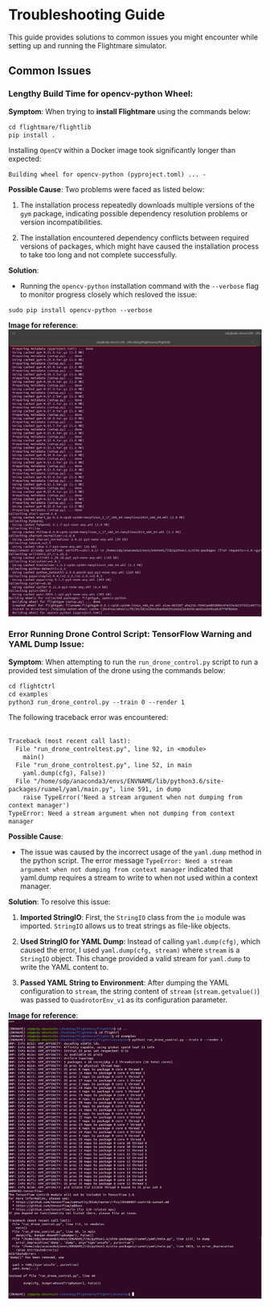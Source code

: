 # Troubleshooting Guide

This guide provides solutions to common issues you might encounter while setting up and running the Flightmare simulator.

## Common Issues

### Lengthy Build Time for opencv-python Wheel:
**Symptom**: When trying to __install Flightmare__ using the commands below:

```
cd flightmare/flightlib
pip install .
```
Installing `OpenCV` within a Docker image took significantly longer than expected:

```
Building wheel for opencv-python (pyproject.toml) ... -
```
**Possible Cause**: 
Two problems were faced as listed below:

1. The installation process repeatedly downloads multiple versions of the `gym` package, indicating possible dependency resolution problems or version incompatibilities.

2. The installation encountered dependency conflicts between required versions of packages, which might have caused the installation process to take too long and not complete successfully.



**Solution**: 
- Running the `opencv-python` installation command with the `--verbose` flag to monitor progress closely which resloved the issue:

```
sudo pip install opencv-python --verbose
```

**Image for reference**:
![Example Error](images/wheel_flightgym.jpeg) 



### Error Running Drone Control Script: TensorFlow Warning and YAML Dump Issue:
**Symptom**: When attempting to run the `run_drone_control.py` script to run a provided test simulation of the drone using the commands below:

```
cd flightctrl
cd examples
python3 run_drone_control.py --train 0 --render 1
```
The following traceback error was encountered:

```

Traceback (most recent call last):
  File "run_drone_controltest.py", line 92, in <module>
    main()
  File "run_drone_controltest.py", line 52, in main
    yaml.dump(cfg), False))
  File "/home/sdp/anaconda3/envs/ENVNAME/lib/python3.6/site-packages/ruamel/yaml/main.py", line 591, in dump
    raise TypeError('Need a stream argument when not dumping from context manager')
TypeError: Need a stream argument when not dumping from context manager
```

**Possible Cause**: 
- The issue was caused by the incorrect usage of the `yaml.dump` method in the python script. The error message `TypeError: Need a stream argument when not dumping from context manager` indicated that yaml.dump requires a stream to write to when not used within a context manager.

**Solution**: 
To resolve this issue:

1. **Imported StringIO**: First, the `StringIO` class from the `io` module was imported. `StringIO` allows us to treat strings as file-like objects.

2. **Used StringIO for YAML Dump**: Instead of calling `yaml.dump(cfg)`, which caused the error, I used `yaml.dump(cfg, stream)` where `stream` is a `StringIO` object. This change provided a valid stream for `yaml.dump` to write the YAML content to.

3. **Passed YAML String to Environment**: After dumping the YAML configuration to `stream`, the string content of `stream` (`stream.getvalue()`) was passed to `QuadrotorEnv_v1` as its configuration parameter.


**Image for reference**:
![Example Error](images/yaml_dump.jpeg) 



